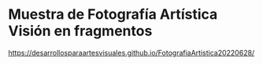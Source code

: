 # Muestra de Fotografía Artística Visión en fragmentos

https://desarrollosparaartesvisuales.github.io/FotografiaArtistica20220628/
